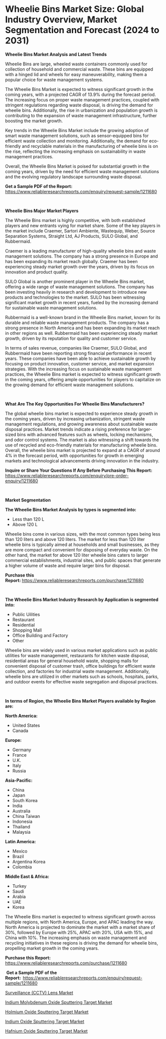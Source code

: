 <p><h1>Wheelie Bins Market Size: Global Industry Overview, Market Segmentation and Forecast (2024 to 2031)</h1></p><p><strong>Wheelie Bins Market Analysis and Latest Trends</strong></p>
<p><p>Wheelie Bins are large, wheeled waste containers commonly used for collection of household and commercial waste. These bins are equipped with a hinged lid and wheels for easy maneuverability, making them a popular choice for waste management systems.</p><p>The Wheelie Bins Market is expected to witness significant growth in the coming years, with a projected CAGR of 13.9% during the forecast period. The increasing focus on proper waste management practices, coupled with stringent regulations regarding waste disposal, is driving the demand for wheelie bins. Additionally, the rise in urbanization and population growth is contributing to the expansion of waste management infrastructure, further boosting the market growth.</p><p>Key trends in the Wheelie Bins Market include the growing adoption of smart waste management solutions, such as sensor-equipped bins for efficient waste collection and monitoring. Additionally, the demand for eco-friendly and recyclable materials in the manufacturing of wheelie bins is on the rise, reflecting the increasing emphasis on sustainability in waste management practices.</p><p>Overall, the Wheelie Bins Market is poised for substantial growth in the coming years, driven by the need for efficient waste management solutions and the evolving regulatory landscape surrounding waste disposal.</p></p>
<p><strong>Get a Sample PDF of the Report:&nbsp;</strong> <a href="https://www.reliableresearchreports.com/enquiry/request-sample/1211680">https://www.reliableresearchreports.com/enquiry/request-sample/1211680</a></p>
<p>&nbsp;</p>
<p><strong>Wheelie Bins Major Market Players</strong></p>
<p><p>The Wheelie Bins market is highly competitive, with both established players and new entrants vying for market share. Some of the key players in the market include Craemer, Sartori Ambiente, Wastequip, Weber, Source Separation Systems, Straight Ltd, AJ Products, SULO Global, and Rubbermaid.</p><p>Craemer is a leading manufacturer of high-quality wheelie bins and waste management solutions. The company has a strong presence in Europe and has been expanding its market reach globally. Craemer has been experiencing steady market growth over the years, driven by its focus on innovation and product quality.</p><p>SULO Global is another prominent player in the Wheelie Bins market, offering a wide range of waste management solutions. The company has been investing heavily in research and development to introduce new products and technologies to the market. SULO has been witnessing significant market growth in recent years, fueled by the increasing demand for sustainable waste management solutions.</p><p>Rubbermaid is a well-known brand in the Wheelie Bins market, known for its durable and reliable waste management products. The company has a strong presence in North America and has been expanding its market reach in other regions as well. Rubbermaid has been experiencing steady market growth, driven by its reputation for quality and customer service.</p><p>In terms of sales revenue, companies like Craemer, SULO Global, and Rubbermaid have been reporting strong financial performance in recent years. These companies have been able to achieve sustainable growth by focusing on product innovation, customer service, and market expansion strategies. With the increasing focus on sustainable waste management practices, the Wheelie Bins market is expected to witness significant growth in the coming years, offering ample opportunities for players to capitalize on the growing demand for efficient waste management solutions.</p></p>
<p>&nbsp;</p>
<p><strong>What Are The Key Opportunities For Wheelie Bins Manufacturers?</strong></p>
<p><p>The global wheelie bins market is expected to experience steady growth in the coming years, driven by increasing urbanization, stringent waste management regulations, and growing awareness about sustainable waste disposal practices. Market trends indicate a rising preference for larger-sized bins with advanced features such as wheels, locking mechanisms, and odor control systems. The market is also witnessing a shift towards the use of recycled and eco-friendly materials for manufacturing wheelie bins. Overall, the wheelie bins market is projected to expand at a CAGR of around 4% in the forecast period, with opportunities for growth in emerging markets and technological advancements driving innovation in the industry.</p></p>
<p><strong>Inquire or Share Your Questions If Any Before Purchasing This Report:</strong> <a href="https://www.reliableresearchreports.com/enquiry/pre-order-enquiry/1211680">https://www.reliableresearchreports.com/enquiry/pre-order-enquiry/1211680</a></p>
<p>&nbsp;</p>
<p><strong>Market Segmentation</strong></p>
<p><strong>The Wheelie Bins Market Analysis by types is segmented into:</strong></p>
<p><ul><li>Less than 120 L</li><li>Above 120 L</li></ul></p>
<p><p>Wheelie bins come in various sizes, with the most common types being less than 120 liters and above 120 liters. The market for less than 120 liter wheelie bins is typically aimed at households and small businesses, as they are more compact and convenient for disposing of everyday waste. On the other hand, the market for above 120 liter wheelie bins caters to larger commercial establishments, industrial sites, and public spaces that generate a higher volume of waste and require larger bins for disposal.</p></p>
<p><strong>Purchase this Report:&nbsp;</strong><a href="https://www.reliableresearchreports.com/purchase/1211680">https://www.reliableresearchreports.com/purchase/1211680</a></p>
<p>&nbsp;</p>
<p><strong>The Wheelie Bins Market Industry Research by Application is segmented into:</strong></p>
<p><ul><li>Public Uilities</li><li>Restaurant</li><li>Residential</li><li>Shopping Mall</li><li>Office Building and Factory</li><li>Other</li></ul></p>
<p><p>Wheelie bins are widely used in various market applications such as public utilities for waste management, restaurants for kitchen waste disposal, residential areas for general household waste, shopping malls for convenient disposal of customer trash, office buildings for efficient waste collection, and factories for industrial waste management. Additionally, wheelie bins are utilized in other markets such as schools, hospitals, parks, and outdoor events for effective waste segregation and disposal practices.</p></p>
<p>&nbsp;</p>
<p><strong>In terms of Region, the Wheelie Bins Market Players available by Region are:</strong></p>
<p>
    <p> <strong> North America: </strong>
        <ul>
            <li>United States</li>
            <li>Canada</li>
        </ul>
        </p> 
    <p> <strong> Europe: </strong>
        <ul>
            <li>Germany</li>
            <li>France</li>
            <li>U.K.</li>
            <li>Italy</li>
            <li>Russia</li>
        </ul>
        </p> 
    <p> <strong> Asia-Pacific: </strong>
        <ul>
            <li>China</li>
            <li>Japan</li>
            <li>South Korea</li>
            <li>India</li>
            <li>Australia</li>
            <li>China Taiwan</li>
            <li>Indonesia</li>
            <li>Thailand</li>
            <li>Malaysia</li>
        </ul>
        </p> 
    <p> <strong> Latin America: </strong>
        <ul>
            <li>Mexico</li>
            <li>Brazil</li>
            <li>Argentina Korea</li>
            <li>Colombia</li>
        </ul>
        </p> 
    <p> <strong> Middle East & Africa: </strong>
        <ul>
            <li>Turkey</li>
            <li>Saudi</li>
            <li>Arabia</li>
            <li>UAE</li>
            <li>Korea</li>
        </ul>
    </p>
    </p>
<p><p>The Wheelie Bins market is expected to witness significant growth across multiple regions, with North America, Europe, and APAC leading the way. North America is projected to dominate the market with a market share of 30%, followed by Europe with 25%, APAC with 20%, USA with 15%, and China with 10%. The increasing emphasis on waste management and recycling initiatives in these regions is driving the demand for wheelie bins, propelling market growth in the coming years.</p></p>
<p><strong>Purchase this Report: </strong><a href="https://www.reliableresearchreports.com/purchase/1211680">https://www.reliableresearchreports.com/purchase/1211680</a></p>
<p>&nbsp;<strong>Get a Sample PDF of the Report:&nbsp;&nbsp;</strong><a href="https://www.reliableresearchreports.com/enquiry/request-sample/1211680">https://www.reliableresearchreports.com/enquiry/request-sample/1211680</a></p>
<p><strong></strong></p>
<p><p><a href="https://github.com/vimar16th/Market-Research-Report-List-3/blob/main/surveillance-cctv-lens-market.md">Surveillance (CCTV) Lens Market</a></p><p><a href="https://medium.com/@larryschmidt42/indium-molybdenum-oxide-sputtering-target-market-furnishes-information-on-market-share-market-5c93af2ddc0d">Indium Molybdenum Oxide Sputtering Target Market</a></p><p><a href="https://medium.com/@larryschmidt42/holmium-oxide-sputtering-target-market-size-and-market-trends-complete-industry-overview-2024-to-ada8cce30529">Holmium Oxide Sputtering Target Market</a></p><p><a href="https://medium.com/@larryschmidt42/indium-oxide-sputtering-target-market-size-market-outlook-and-market-forecast-2024-to-2031-95e55579b425">Indium Oxide Sputtering Target Market</a></p><p><a href="https://medium.com/@larryschmidt42/hafnium-oxide-sputtering-target-market-analysis-its-cagr-market-segmentation-and-global-industry-2840eebf00f1">Hafnium Oxide Sputtering Target Market</a></p></p>